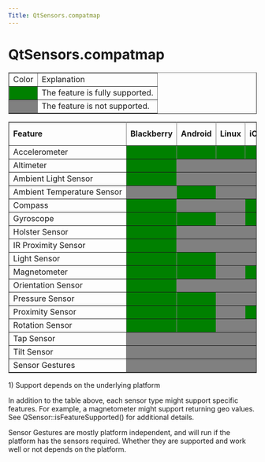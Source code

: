 ```yaml
---
Title: QtSensors.compatmap
---
```


# QtSensors.compatmap

<span class="subtitle"></span>
<!-- $$$compatmap.html-description -->
<table cellpadding="2" cellspacing="1" border="1" width="90%">
<tbody>
<tr>
<td>Color</td>
<td>Explanation</td>
</tr>
<tr>
<td bgcolor="green"></td>
<td>The feature is fully supported.</td>
</tr>
<tr>
<td bgcolor="gray"></td>
<td>The feature is not supported.</td>
</tr>
</tbody>
</table>
<table align="center" cellpadding="2" cellspacing="1" border="1" rules="all" width="90%">
<tbody>
<tr>
<td><b>Feature</b></td>
<td><b>Blackberry</b></td>
<td><b>Android</b></td>
<td><b>Linux</b></td>
<td><b>iOS</b></td>
<td><b>Windows 8/RT</b></td>
<td><b>Windows Phone</b></td>
<td><b>Generic</b></td>
<td><b>Sensorfw</b></td>
</tr>
<tr>
<td nowrap="nowrap">Accelerometer</td>
<td bgcolor="green"></td>
<td bgcolor="green"></td>
<td bgcolor="green"></td>
<td bgcolor="green"></td>
<td bgcolor="green"></td>
<td bgcolor="green"></td>
<td bgcolor="gray"></td>
<td bgcolor="green"></td>
</tr>
<tr>
<td nowrap="nowrap">Altimeter</td>
<td bgcolor="green"></td>
<td bgcolor="gray"></td>
<td bgcolor="gray"></td>
<td bgcolor="gray"></td>
<td bgcolor="gray"></td>
<td bgcolor="gray"></td>
<td bgcolor="gray"></td>
<td bgcolor="gray"></td>
</tr>
<tr>
<td nowrap="nowrap">Ambient Light Sensor</td>
<td bgcolor="green"></td>
<td bgcolor="gray"></td>
<td bgcolor="gray"></td>
<td bgcolor="gray"></td>
<td bgcolor="green"></td>
<td bgcolor="gray"></td>
<td bgcolor="gray"></td>
<td bgcolor="green"></td>
</tr>
<tr>
<td nowrap="nowrap">Ambient Temperature Sensor</td>
<td bgcolor="gray"></td>
<td bgcolor="green"></td>
<td bgcolor="gray"></td>
<td bgcolor="gray"></td>
<td bgcolor="gray"></td>
<td bgcolor="gray"></td>
<td bgcolor="gray"></td>
<td bgcolor="gray"></td>
</tr>
<tr>
<td nowrap="nowrap">Compass</td>
<td bgcolor="green"></td>
<td bgcolor="gray"></td>
<td bgcolor="gray"></td>
<td bgcolor="green"></td>
<td bgcolor="green"></td>
<td bgcolor="green"></td>
<td bgcolor="gray"></td>
<td bgcolor="green"></td>
</tr>
<tr>
<td nowrap="nowrap">Gyroscope</td>
<td bgcolor="green"></td>
<td bgcolor="green"></td>
<td bgcolor="gray"></td>
<td bgcolor="green"></td>
<td bgcolor="green"></td>
<td bgcolor="green"></td>
<td bgcolor="gray"></td>
<td bgcolor="green"></td>
</tr>
<tr>
<td nowrap="nowrap">Holster Sensor</td>
<td bgcolor="green"></td>
<td bgcolor="gray"></td>
<td bgcolor="gray"></td>
<td bgcolor="gray"></td>
<td bgcolor="gray"></td>
<td bgcolor="gray"></td>
<td bgcolor="gray"></td>
<td bgcolor="gray"></td>
</tr>
<tr>
<td nowrap="nowrap">IR Proximity Sensor</td>
<td bgcolor="green"></td>
<td bgcolor="gray"></td>
<td bgcolor="gray"></td>
<td bgcolor="gray"></td>
<td bgcolor="gray"></td>
<td bgcolor="gray"></td>
<td bgcolor="gray"></td>
<td bgcolor="green"></td>
</tr>
<tr>
<td nowrap="nowrap">Light Sensor</td>
<td bgcolor="green"></td>
<td bgcolor="green"></td>
<td bgcolor="gray"></td>
<td bgcolor="gray"></td>
<td bgcolor="gray"></td>
<td bgcolor="gray"></td>
<td bgcolor="gray"></td>
<td bgcolor="green"></td>
</tr>
<tr>
<td nowrap="nowrap">Magnetometer</td>
<td bgcolor="green"></td>
<td bgcolor="green"></td>
<td bgcolor="gray"></td>
<td bgcolor="green"></td>
<td bgcolor="gray"></td>
<td bgcolor="gray"></td>
<td bgcolor="gray"></td>
<td bgcolor="green"></td>
</tr>
<tr>
<td nowrap="nowrap">Orientation Sensor</td>
<td bgcolor="green"></td>
<td bgcolor="gray"></td>
<td bgcolor="gray"></td>
<td bgcolor="gray"></td>
<td bgcolor="green"></td>
<td bgcolor="gray"></td>
<td bgcolor="green"></td>
<td bgcolor="green"></td>
</tr>
<tr>
<td nowrap="nowrap">Pressure Sensor</td>
<td bgcolor="green"></td>
<td bgcolor="green"></td>
<td bgcolor="gray"></td>
<td bgcolor="gray"></td>
<td bgcolor="gray"></td>
<td bgcolor="gray"></td>
<td bgcolor="gray"></td>
<td bgcolor="gray"></td>
</tr>
<tr>
<td nowrap="nowrap">Proximity Sensor</td>
<td bgcolor="green"></td>
<td bgcolor="green"></td>
<td bgcolor="gray"></td>
<td bgcolor="green"></td>
<td bgcolor="gray"></td>
<td bgcolor="gray"></td>
<td bgcolor="gray"></td>
<td bgcolor="green"></td>
</tr>
<tr>
<td nowrap="nowrap">Rotation Sensor</td>
<td bgcolor="green"></td>
<td bgcolor="green"></td>
<td bgcolor="gray"></td>
<td bgcolor="gray"></td>
<td bgcolor="green"></td>
<td bgcolor="green"></td>
<td bgcolor="green"></td>
<td bgcolor="green"></td>
</tr>
<tr>
<td nowrap="nowrap">Tap Sensor</td>
<td bgcolor="gray"></td>
<td bgcolor="gray"></td>
<td bgcolor="gray"></td>
<td bgcolor="gray"></td>
<td bgcolor="gray"></td>
<td bgcolor="gray"></td>
<td bgcolor="gray"></td>
<td bgcolor="gray"></td>
</tr>
<tr>
<td nowrap="nowrap">Tilt Sensor</td>
<td bgcolor="gray"></td>
<td bgcolor="gray"></td>
<td bgcolor="gray"></td>
<td bgcolor="gray"></td>
<td bgcolor="gray"></td>
<td bgcolor="gray"></td>
<td bgcolor="green"></td>
<td bgcolor="gray"></td>
</tr>
<tr>
<td nowrap="nowrap">Sensor Gestures</td>
<td bgcolor="gray"></td>
<td bgcolor="gray"></td>
<td bgcolor="gray"></td>
<td bgcolor="gray"></td>
<td bgcolor="gray"></td>
<td bgcolor="gray"></td>
<td bgcolor="gray"></td>
<td bgcolor="green"></td>
</tr>
</table>
<p>1) Support depends on the underlying platform</p>
<p>In addition to the table above, each sensor type might support specific features. For example, a magnetometer might support returning geo values. See QSensor::isFeatureSupported() for additional details.</p>
<p>Sensor Gestures are mostly platform independent, and will run if the platform has the sensors required. Whether they are supported and work well or not depends on the platform.</p>
<!-- @@@compatmap.html -->
